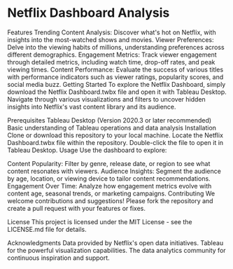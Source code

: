 # Netflix Dashboard Analysis




Features
Trending Content Analysis: Discover what's hot on Netflix, with insights into the most-watched shows and movies.
Viewer Preferences: Delve into the viewing habits of millions, understanding preferences across different demographics.
Engagement Metrics: Track viewer engagement through detailed metrics, including watch time, drop-off rates, and peak viewing times.
Content Performance: Evaluate the success of various titles with performance indicators such as viewer ratings, popularity scores, and social media buzz.
Getting Started
To explore the Netflix Dashboard, simply download the Netflix Dashboard.twbx file and open it with Tableau Desktop. Navigate through various visualizations and filters to uncover hidden insights into Netflix's vast content library and its audience.

Prerequisites
Tableau Desktop (Version 2020.3 or later recommended)
Basic understanding of Tableau operations and data analysis
Installation
Clone or download this repository to your local machine.
Locate the Netflix Dashboard.twbx file within the repository.
Double-click the file to open it in Tableau Desktop.
Usage
Use the dashboard to explore:

Content Popularity: Filter by genre, release date, or region to see what content resonates with viewers.
Audience Insights: Segment the audience by age, location, or viewing device to tailor content recommendations.
Engagement Over Time: Analyze how engagement metrics evolve with content age, seasonal trends, or marketing campaigns.
Contributing
We welcome contributions and suggestions! Please fork the repository and create a pull request with your features or fixes.

License
This project is licensed under the MIT License - see the LICENSE.md file for details.

Acknowledgments
Data provided by Netflix's open data initiatives.
Tableau for the powerful visualization capabilities.
The data analytics community for continuous inspiration and support.
